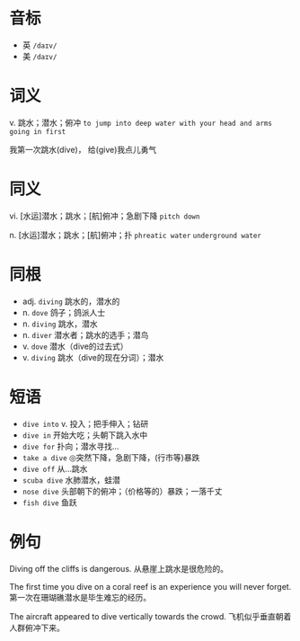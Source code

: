 # 音标

- 英 `/daɪv/`
- 美 `/daɪv/`

# 词义

v. 跳水；潜水；俯冲
`to jump into deep water with your head and arms going in first`



我第一次跳水(dive)， 给(give)我点儿勇气

# 同义

vi. [水运]潜水；跳水；[航]俯冲；急剧下降
`pitch down`

n. [水运]潜水；跳水；[航]俯冲；扑
`phreatic water` `underground water`

# 同根

- adj. `diving` 跳水的，潜水的
- n. `dove` 鸽子；鸽派人士
- n. `diving` 跳水，潜水
- n. `diver` 潜水者；跳水的选手；潜鸟
- v. `dove` 潜水（dive的过去式）
- v. `diving` 跳水（dive的现在分词）；潜水

# 短语

- `dive into` v. 投入；把手伸入；钻研
- `dive in` 开始大吃；头朝下跳入水中
- `dive for` 扑向；潜水寻找…
- `take a dive` ◎突然下降，急剧下降，(行市等)暴跌
- `dive off` 从…跳水
- `scuba dive` 水肺潜水，蛙潜
- `nose dive` 头部朝下的俯冲；（价格等的）暴跌；一落千丈
- `fish dive` 鱼跃

# 例句

Diving off the cliffs is dangerous.
从悬崖上跳水是很危险的。

The first time you dive on a coral reef is an experience you will never forget.
第一次在珊瑚礁潜水是毕生难忘的经历。

The aircraft appeared to dive vertically towards the crowd.
飞机似乎垂直朝着人群俯冲下来。


